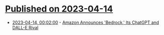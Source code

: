 # [Published on 2023-04-14](index.md)

* [2023-04-14, 00:02:00](https://slashdot.org/story/23/04/13/218240/amazon-announces-bedrock-its-chatgpt-and-dall-e-rival?utm_source=rss1.0mainlinkanon&utm_medium=feed) - [Amazon Announces 'Bedrock,' Its ChatGPT and DALL-E Rival](https://slashdot.org/story/23/04/13/218240/amazon-announces-bedrock-its-chatgpt-and-dall-e-rival?utm_source=rss1.0mainlinkanon&utm_medium=feed)
